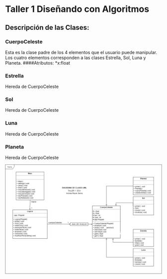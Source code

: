 # Taller 1 Diseñando con Algoritmos
## Descripción de las Clases:
### CuerpoCeleste
Esta es la clase padre de los 4 elementos que el usuario puede manipular. Los cuatro elementos corresponden a las clases Estrella, Sol, Luna y Planeta. 
  ####Atributos:
  *x:float
### Estrella
Hereda de CuerpoCeleste
### Sol
Hereda de CuerpoCeleste
### Luna
Hereda de CuerpoCeleste
### Planeta
Hereda de CuerpoCeleste

![GitHub Logo](https://raw.githubusercontent.com/AndreaReyesSerna/dca_TALLER1/master/Taller%201%20UML.png)
